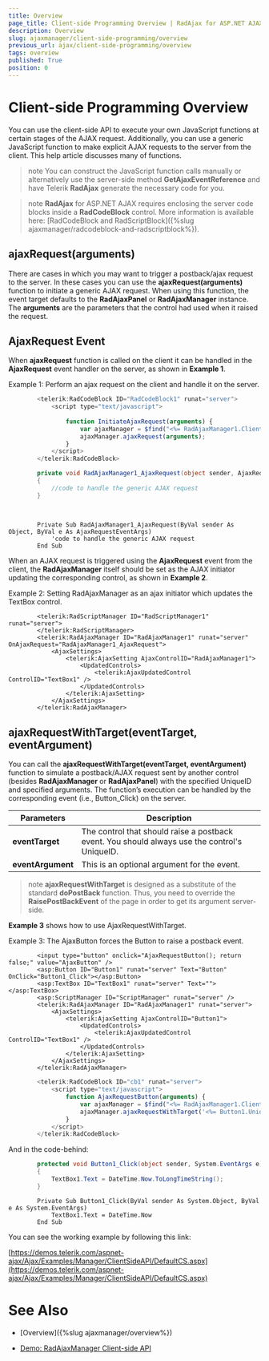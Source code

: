 ```yaml
---
title: Overview
page_title: Client-side Programming Overview | RadAjax for ASP.NET AJAX Documentation
description: Overview
slug: ajaxmanager/client-side-programming/overview
previous_url: ajax/client-side-programming/overview
tags: overview
published: True
position: 0
---
```


# Client-side Programming Overview



You can use the client-side API to execute your own JavaScript functions at certain stages of the AJAX request. Additionally, you can use a generic JavaScript function to make explicit AJAX requests to the server from the client. This help article discusses many of functions.

>note You can construct the JavaScript function calls manually or alternatively use the server-side method **GetAjaxEventReference** and have Telerik **RadAjax** generate the necessary code for you.
>


>note  **RadAjax** for ASP.NET AJAX requires enclosing the server code blocks inside a **RadCodeBlock** control. More information is available here: [RadCodeBlock and RadScriptBlock]({%slug ajaxmanager/radcodeblock-and-radscriptblock%}).
>


## ajaxRequest(arguments)

There are cases in which you may want to trigger a postback/ajax request to the server. In these cases you can use the **ajaxRequest(arguments)** function to initiate a generic AJAX request. When using this function, the event target defaults to the **RadAjaxPanel** or **RadAjaxManager** instance. The **arguments** are the parameters that the control had used when it raised the request.

## AjaxRequest Event

When **ajaxRequest** function is called on the client it can be handled in the **AjaxRequest** event handler on the server, as shown in **Example 1**.

Example 1: Perform an ajax request on the client and handle it on the server.

````JavaScript
	    <telerik:RadCodeBlock ID="RadCodeBlock1" runat="server">
	        <script type="text/javascript">
	
	            function InitiateAjaxRequest(arguments) {
	                var ajaxManager = $find("<%= RadAjaxManager1.ClientID %>");
	                ajaxManager.ajaxRequest(arguments);
	            }
	        </script>
	    </telerik:RadCodeBlock>
````





````C#
	    private void RadAjaxManager1_AjaxRequest(object sender, AjaxRequestEventArgs e)
	    {
	        //code to handle the generic AJAX request
	    }  
	
	
````
````VB.NET
	    Private Sub RadAjaxManager1_AjaxRequest(ByVal sender As Object, ByVal e As AjaxRequestEventArgs)
	        'code to handle the generic AJAX request
	    End Sub
````


When an AJAX request is triggered using the **AjaxRequest** event from the client, the **RadAjaxManager** itself should be set as the AJAX initiator updating the corresponding control, as shown in **Example 2**.

Example 2: Setting RadAjaxManager as an ajax initiator which updates the TextBox control.

````ASPNET
	    <telerik:RadScriptManager ID="RadScriptManager1" runat="server">
	    </telerik:RadScriptManager>
	    <telerik:RadAjaxManager ID="RadAjaxManager1" runat="server" OnAjaxRequest="RadAjaxManager1_AjaxRequest">
	        <AjaxSettings>
	            <telerik:AjaxSetting AjaxControlID="RadAjaxManager1">
	                <UpdatedControls>
	                    <telerik:AjaxUpdatedControl ControlID="TextBox1" />
	                </UpdatedControls>
	            </telerik:AjaxSetting>
	        </AjaxSettings>
	    </telerik:RadAjaxManager>
````



## ajaxRequestWithTarget(eventTarget, eventArgument)

You can call the **ajaxRequestWithTarget(eventTarget, eventArgument)** function to simulate a postback/AJAX request sent by another control (besides **RadAjaxManager** or **RadAjaxPanel**) with the specified UniqueID and specified arguments. The function’s execution can be handled by the corresponding event (i.e., Button_Click) on the server.


| Parameters | Description |
| ------ | ------ |
| **eventTarget** |The control that should raise a postback event. You should always use the control's UniqueID.|
| **eventArgument** |This is an optional argument for the event.|

>note  **ajaxRequestWithTarget** is designed as a substitute of the standard **doPostBack** function. Thus, you need to override the **RaisePostBackEvent** of the page in order to get its argument server-side.
>


**Example 3** shows how to use AjaxRequestWithTarget.

Example 3: The AjaxButton forces the Button to raise a postback event.

````ASPNET
	    <input type="button" onclick="AjaxRequestButton(); return false;" value="AjaxButton" />
	    <asp:Button ID="Button1" runat="server" Text="Button" OnClick="Button1_Click"></asp:Button>
	    <asp:TextBox ID="TextBox1" runat="server" Text=""></asp:TextBox>
	    <asp:ScriptManager ID="ScriptManager" runat="server" />
	    <telerik:RadAjaxManager ID="RadAjaxManager1" runat="server">
	        <AjaxSettings>
	            <telerik:AjaxSetting AjaxControlID="Button1">
	                <UpdatedControls>
	                    <telerik:AjaxUpdatedControl ControlID="TextBox1" />
	                </UpdatedControls>
	            </telerik:AjaxSetting>
	        </AjaxSettings>
	    </telerik:RadAjaxManager>
````



````JavaScript
	    <telerik:RadCodeBlock ID="cb1" runat="server">
	        <script type="text/javascript">
	            function AjaxRequestButton(arguments) {
	                var ajaxManager = $find("<%= RadAjaxManager1.ClientID %>");
	                ajaxManager.ajaxRequestWithTarget('<%= Button1.UniqueID %>', '');
	            }
	        </script>
	    </telerik:RadCodeBlock>
````



And in the code-behind:



````C#
	    protected void Button1_Click(object sender, System.EventArgs e)
	    {
	        TextBox1.Text = DateTime.Now.ToLongTimeString();
	    }
````
````VB.NET
	    Private Sub Button1_Click(ByVal sender As System.Object, ByVal e As System.EventArgs)
	        TextBox1.Text = DateTime.Now
	    End Sub
````


You can see the working example by following this link:

[https://demos.telerik.com/aspnet-ajax/Ajax/Examples/Manager/ClientSideAPI/DefaultCS.aspx](https://demos.telerik.com/aspnet-ajax/Ajax/Examples/Manager/ClientSideAPI/DefaultCS.aspx)

# See Also

 * [Overview]({%slug ajaxmanager/overview%})

 * [Demo: RadAjaxManager Client-side API](https://demos.telerik.com/aspnet-ajax/ajax/examples/manager/clientsideapi/defaultcs.aspx)
